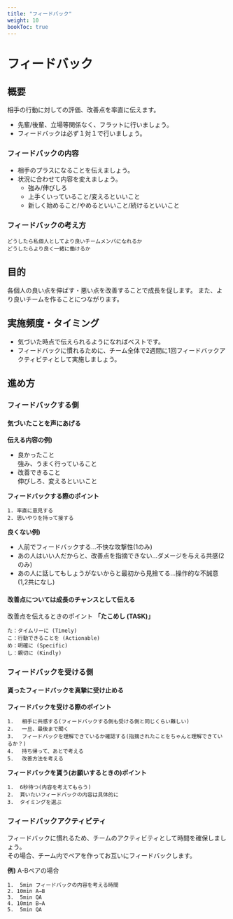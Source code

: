 ```yaml
---
title: "フィードバック"
weight: 10
bookToc: true
---
```


# フィードバック

## 概要
相手の行動に対しての評価、改善点を率直に伝えます。
- 先輩/後輩、立場等関係なく、フラットに行いましょう。
- フィードバックは必ず１対１で行いましょう。

### フィードバックの内容

- 相手のプラスになることを伝えましょう。
- 状況に合わせて内容を変えましょう。
  - 強み/伸びしろ
  - 上手くいっていること/変えるといいこと
  - 新しく始めること/やめるといいこと/続けるといいこと


### フィードバックの考え方
```
どうしたら私個人としてより良いチームメンバになれるか
どうしたらより良く一緒に働けるか
```

## 目的
各個人の良い点を伸ばす・悪い点を改善することで成長を促します。
また、より良いチームを作ることにつながります。


## 実施頻度・タイミング
- 気づいた時点で伝えられるようになればベストです。
- フィードバックに慣れるために、チーム全体で2週間に1回フィードバックアクティビティとして実施しましょう。

## 進め方

### フィードバックする側

#### 気づいたことを声にあげる

**伝える内容の例)**
- 良かったこと  
強み、うまく行っていること
- 改善できること  
伸びしろ、変えるといいこと

**フィードバックする際のポイント**
```
1. 率直に意見する
2. 思いやりを持って接する
```

**良くない例)**
- 人前でフィードバックする...不快な攻撃性(1のみ)
- あの人はいい人だからと、改善点を指摘できない...ダメージを与える共感(2のみ)
- あの人に話してもしょうがないからと最初から見捨てる...操作的な不誠意(1,2共になし)

#### 改善点については成長のチャンスとして伝える

改善点を伝えるときのポイント **「たこめし (TASK)」**
```
た：タイムリーに (Timely)
こ：行動できることを (Actionable)
め：明確に (Specific)
し：親切に (Kindly)
```

### フィードバックを受ける側
#### 貰ったフィードバックを真摯に受け止める

**フィードバックを受ける際のポイント**
```
1. 　相手に共感する(フィードバックする側も受ける側と同じくらい難しい)
2. 　一旦、最後まで聞く
3. 　フィードバックを理解できているか確認する(指摘されたことをちゃんと理解できているか？)
4. 　持ち帰って、あとで考える
5. 　改善方法を考える
```

**フィードバックを貰う(お願いするときの)ポイント**
```
1.  6秒待つ(内容を考えてもらう)
2.  貰いたいフィードバックの内容は具体的に
3.  タイミングを選ぶ
```

### フィードバックアクティビティ

フィードバックに慣れるため、チームのアクティビティとして時間を確保しましょう。  
その場合、チーム内でペアを作ってお互いにフィードバックします。

**例)** A-Bペアの場合
```
1.  5min フィードバックの内容を考える時間
2. 10min A→B
3.  5min QA
4. 10min B→A
5.  5min QA
```

